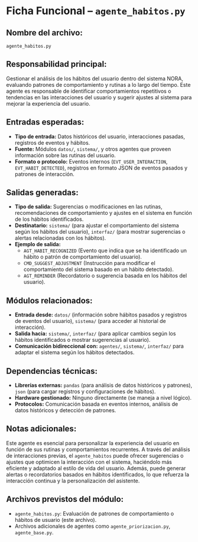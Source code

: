 # Ficha Funcional – `agente_habitos.py`

## Nombre del archivo:
`agente_habitos.py`

## Responsabilidad principal:
Gestionar el análisis de los hábitos del usuario dentro del sistema NORA, evaluando patrones de comportamiento y rutinas a lo largo del tiempo. Este agente es responsable de identificar comportamientos repetitivos o tendencias en las interacciones del usuario y sugerir ajustes al sistema para mejorar la experiencia del usuario.

## Entradas esperadas:
- **Tipo de entrada:** Datos históricos del usuario, interacciones pasadas, registros de eventos y hábitos.
- **Fuente:** Módulos `datos/`, `sistema/`, y otros agentes que proveen información sobre las rutinas del usuario.
- **Formato o protocolo:** Eventos internos (`EVT_USER_INTERACTION`, `EVT_HABIT_DETECTED`), registros en formato JSON de eventos pasados y patrones de interacción.

## Salidas generadas:
- **Tipo de salida:** Sugerencias o modificaciones en las rutinas, recomendaciones de comportamiento y ajustes en el sistema en función de los hábitos identificados.
- **Destinatario:** `sistema/` (para ajustar el comportamiento del sistema según los hábitos del usuario), `interfaz/` (para mostrar sugerencias o alertas relacionadas con los hábitos).
- **Ejemplo de salida:**
  - `AGT_HABIT_RECOGNIZED` (Evento que indica que se ha identificado un hábito o patrón de comportamiento del usuario).
  - `CMD_SUGGEST_ADJUSTMENT` (Instrucción para modificar el comportamiento del sistema basado en un hábito detectado).
  - `AGT_REMINDER` (Recordatorio o sugerencia basada en los hábitos del usuario).

## Módulos relacionados:
- **Entrada desde:** `datos/` (información sobre hábitos pasados y registros de eventos del usuario), `sistema/` (para acceder al historial de interacción).
- **Salida hacia:** `sistema/`, `interfaz/` (para aplicar cambios según los hábitos identificados o mostrar sugerencias al usuario).
- **Comunicación bidireccional con:** `agentes/`, `sistema/`, `interfaz/` para adaptar el sistema según los hábitos detectados.

## Dependencias técnicas:
- **Librerías externas:** `pandas` (para análisis de datos históricos y patrones), `json` (para cargar registros y configuraciones de hábitos).
- **Hardware gestionado:** Ninguno directamente (se maneja a nivel lógico).
- **Protocolos:** Comunicación basada en eventos internos, análisis de datos históricos y detección de patrones.

## Notas adicionales:
Este agente es esencial para personalizar la experiencia del usuario en función de sus rutinas y comportamientos recurrentes. A través del análisis de interacciones previas, el `agente_habitos` puede ofrecer sugerencias o ajustes que optimicen la interacción con el sistema, haciéndolo más eficiente y adaptado al estilo de vida del usuario. Además, puede generar alertas o recordatorios basados en hábitos identificados, lo que refuerza la interacción continua y la personalización del asistente.

## Archivos previstos del módulo:
- `agente_habitos.py`: Evaluación de patrones de comportamiento o hábitos de usuario (este archivo).
- Archivos adicionales de agentes como `agente_priorizacion.py`, `agente_base.py`.
